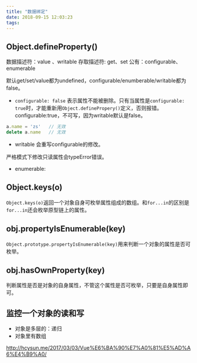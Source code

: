 ```yaml
---
title: "数据绑定"
date: 2018-09-15 12:03:23
tags:
---
```


## Object.defineProperty()

数据描述符：value 、writable
存取描述符: get、set
公有：configurable、enumerable

默认get/set/value都为undefined，configurable/enumberable/writable都为false。

- `configurable: false` 表示属性不能被删除。只有当属性是`configurable: true`时，才能重新用`Object.definePropery()`定义，否则报错。
configurable:true，不可写，因为writable默认是false。

```javascript
a.name = 'zs'   // 无效
delete a.name   // 无效
```

- writable 会重写configurable的修改。

严格模式下修改只读属性会typeError错误。

- enumerable: 



## Object.keys(o)

`Object.keys(o)`返回一个对象自身可枚举属性组成的数组。和`for...in`的区别是`for...in`还会枚举原型链上的属性。

## obj.propertyIsEnumerable(key)

`Object.prototype.propertyIsEnumerable(key)`用来判断一个对象的属性是否可枚举。

## obj.hasOwnProperty(key)

判断属性是否是对象的自身属性，不管这个属性是否可枚举，只要是自身属性即可。



## 监控一个对象的读和写

- 对象是多层的：递归
- 对象里有数组



http://hcysun.me/2017/03/03/Vue%E6%BA%90%E7%A0%81%E5%AD%A6%E4%B9%A0/